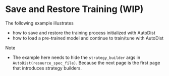 # Save and Restore Training (WIP)

The following example illustrates
* how to save and restore the training process initialized with AutoDist
* how to load a pre-trained model and continue to train/tune with AutoDist

Note
* The example here needs to hide the `strategy_builder` args in `AutoDist(resource_spec_file)`.
Because the next page is the first page that introduces strategy builders.


